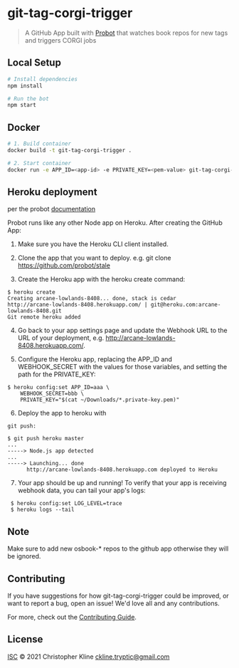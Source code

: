 # git-tag-corgi-trigger

> A GitHub App built with [Probot](https://github.com/probot/probot) that watches book repos for new tags and triggers CORGI jobs

## Local Setup

```sh
# Install dependencies
npm install

# Run the bot
npm start
```

## Docker

```sh
# 1. Build container
docker build -t git-tag-corgi-trigger .

# 2. Start container
docker run -e APP_ID=<app-id> -e PRIVATE_KEY=<pem-value> git-tag-corgi-trigger
```

## Heroku deployment
per the probot [documentation](https://probot.github.io/docs/deployment/#heroku)

Probot runs like any other Node app on Heroku. After creating the GitHub App:

1. Make sure you have the Heroku CLI client installed.

2. Clone the app that you want to deploy. e.g. git clone https://github.com/probot/stale

3. Create the Heroku app with the heroku create command:

```
$ heroku create
Creating arcane-lowlands-8408... done, stack is cedar
http://arcane-lowlands-8408.herokuapp.com/ | git@heroku.com:arcane-lowlands-8408.git
Git remote heroku added
```

4. Go back to your app settings page and update the Webhook URL to the URL of your deployment, e.g. http://arcane-lowlands-8408.herokuapp.com/.

5. Configure the Heroku app, replacing the APP_ID and WEBHOOK_SECRET with the values for those variables, and setting the path for the PRIVATE_KEY:

```
$ heroku config:set APP_ID=aaa \
    WEBHOOK_SECRET=bbb \
    PRIVATE_KEY="$(cat ~/Downloads/*.private-key.pem)"
```

6. Deploy the app to heroku with 

```
git push:

$ git push heroku master
...
-----> Node.js app detected
...
-----> Launching... done
      http://arcane-lowlands-8408.herokuapp.com deployed to Heroku
```

7. Your app should be up and running! To verify that your app is receiving webhook data, you can tail your app's logs:
```
 $ heroku config:set LOG_LEVEL=trace
 $ heroku logs --tail
```

## Note
Make sure to add new osbook-* repos to the github app otherwise they will be ignored.

## Contributing

If you have suggestions for how git-tag-corgi-trigger could be improved, or want to report a bug, open an issue! We'd love all and any contributions.

For more, check out the [Contributing Guide](CONTRIBUTING.md).

## License

[ISC](LICENSE) © 2021 Christopher Kline <ckline.tryptic@gmail.com>
